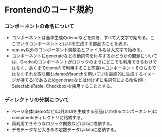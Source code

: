 # Frontendのコード規約

### コンポーネントの命名について
- コンポーネントは全体生成のdemoなどを除き、すべて大文字で始める。ここでいうコンポーネントとはUIを生成する部品のことを表す。
- app.py以外のコンポーネント関数名とファイル名は大文字で始める。
- コンポーネントにgenerateなどの動詞句を付与するかどうかの問題については、Gradioのコンポーネントがロジックのようにどこでも利用できるわけではなく、あくまでdemo内で利用すること前提(≒コンポーネントそのものではなくそれを取り囲むdemoがlaunchを用いてUIを最終的に生成するイメージが持てる)であるためgenerateなどは付けずに名詞句による命名(例 : SelectableTable, Checkbox)を採用することとする。

### ディレクトリの分割について
- ページ全体(demoなど)以外のUIを生成する部品(いわゆるコンポーネント)はcompnentsディレクトリに格納する。
- 再利用できそうなロジック関数などはlibに格納する。
- デモデータなど大きめの定数データはdataに格納する。
